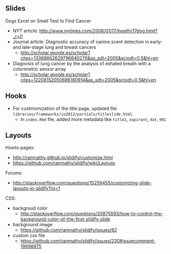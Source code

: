 ## Slides

Dogs Excel on Smell Test to Find Cancer

* NYT article: http://www.nytimes.com/2006/01/17/health/17dog.html?_r=0
* Journal article: Diagnostic accuracy of canine scent detection in early-and late-stage lung and breast cancers
    * http://scholar.google.es/scholar?cites=13368662629796640276&as_sdt=2005&sciodt=0,5&hl=en
* Diagnosis of lung cancer by the analysis of exhaled breath with a colorimetric sensor array
    * http://scholar.google.es/scholar?cites=12208152050686180914&as_sdt=2005&sciodt=0,5&hl=en
    


## Hooks

* For custmomization of the title page, 
  updated file `libraries/frameworks/io2012/partials/titleslide.html`.
    * In `index.Rmd` file, added more metadata like `title1`, `aspirant`, `dat`, etc

## Layouts

Howto pages:

* http://ramnathv.github.io/slidify/customize.html
* https://github.com/ramnathv/slidify/wiki/Layouts

Forums:

* http://stackoverflow.com/questions/15259455/customizing-slide-layouts-in-slidify?rq=1 

CSS:

* backgroud color
   * http://stackoverflow.com/questions/20875593/how-to-control-the-background-color-of-the-first-slidify-slide
* background image
   * https://github.com/ramnathv/slidify/issues/82
* custom css file
  * https://github.com/ramnathv/slidify/issues/230#issuecomment-19698975 
